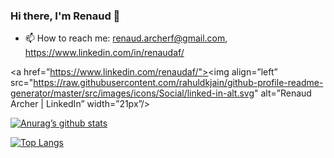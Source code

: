 ### Hi there, I'm Renaud 👋

- 📫 How to reach me: renaud.archerf@gmail.com, https://www.linkedin.com/in/renaudaf/

<a href=”https://www.linkedin.com/renaudaf/"><img align=”left” src="https://raw.githubusercontent.com/rahuldkjain/github-profile-readme-generator/master/src/images/icons/Social/linked-in-alt.svg" alt=”Renaud Archer | LinkedIn” width=”21px”/></a>

[![Anurag’s github stats](https://github-readme-stats.vercel.app/api?username=renaudaf)](https://github.com/renaudaf)

[![Top Langs](https://github-readme-stats.vercel.app/api/top-langs/?username=renaudaf&layout=compact)](https://github.com/renaudaf)
